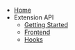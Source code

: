 * [Home](/)
* Extension API
  * [Getting Started](/api/getting-started)
  * [Frontend](/api/frontend)
  * [Hooks](/api/hooks)